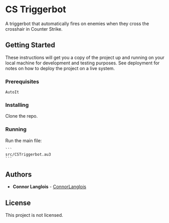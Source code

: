 # CS Triggerbot

A triggerbot that automatically fires on enemies when they cross the crosshair in Counter Strike.

## Getting Started

These instructions will get you a copy of the project up and running on your local machine for development and testing purposes. See deployment for notes on how to deploy the project on a live system.

### Prerequisites

```
AutoIt
```

### Installing

Clone the repo.

### Running

Run the main file:

	```
	src/CSTriggerbot.au3
	```

## Authors

* **Connor Langlois** - [ConnorLanglois](https://github.com/ConnorLanglois)

## License

This project is not licensed.
